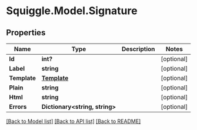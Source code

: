 # Squiggle.Model.Signature
## Properties

Name | Type | Description | Notes
------------ | ------------- | ------------- | -------------
**Id** | **int?** |  | [optional] 
**Label** | **string** |  | [optional] 
**Template** | [**Template**](Template.md) |  | [optional] 
**Plain** | **string** |  | [optional] 
**Html** | **string** |  | [optional] 
**Errors** | **Dictionary&lt;string, string&gt;** |  | [optional] 

[[Back to Model list]](../README.md#documentation-for-models) [[Back to API list]](../README.md#documentation-for-api-endpoints) [[Back to README]](../README.md)

